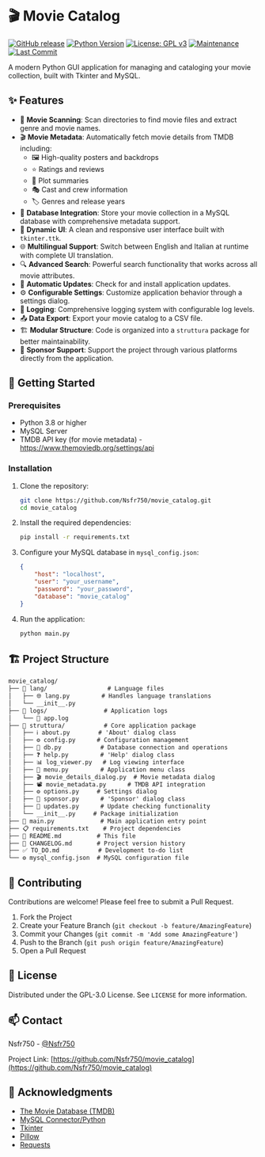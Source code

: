 # 🎬 Movie Catalog

[![GitHub release](https://img.shields.io/github/v/release/Nsfr750/movie_catalog?style=for-the-badge)](https://github.com/Nsfr750/movie_catalog/releases)
[![Python Version](https://img.shields.io/badge/python-3.8+-blue?style=for-the-badge&logo=python&logoColor=white)](https://www.python.org/)
[![License: GPL v3](https://img.shields.io/badge/License-GPLv3-blue.svg?style=for-the-badge)](https://www.gnu.org/licenses/gpl-3.0)
[![Maintenance](https://img.shields.io/badge/Maintained%3F-yes-green.svg?style=for-the-badge)](https://github.com/Nsfr750/movie_catalog/graphs/commit-activity)
[![Last Commit](https://img.shields.io/github/last-commit/Nsfr750/movie_catalog?style=for-the-badge)](https://github.com/Nsfr750/movie_catalog/commits/main)

A modern Python GUI application for managing and cataloging your movie collection, built with Tkinter and MySQL.

## ✨ Features

- 🎥 **Movie Scanning**: Scan directories to find movie files and extract genre and movie names.
- 🎬 **Movie Metadata**: Automatically fetch movie details from TMDB including:
  - 🖼️ High-quality posters and backdrops
  - ⭐ Ratings and reviews
  - 📝 Plot summaries
  - 🎭 Cast and crew information
  - 🏷️ Genres and release years
- 💾 **Database Integration**: Store your movie collection in a MySQL database with comprehensive metadata support.
- 🎨 **Dynamic UI**: A clean and responsive user interface built with `tkinter.ttk`.
- 🌐 **Multilingual Support**: Switch between English and Italian at runtime with complete UI translation.
- 🔍 **Advanced Search**: Powerful search functionality that works across all movie attributes.
- 🔄 **Automatic Updates**: Check for and install application updates.
- ⚙️ **Configurable Settings**: Customize application behavior through a settings dialog.
- 📝 **Logging**: Comprehensive logging system with configurable log levels.
- 📤 **Data Export**: Export your movie catalog to a CSV file.
- 🏗️ **Modular Structure**: Code is organized into a `struttura` package for better maintainability.
- 💖 **Sponsor Support**: Support the project through various platforms directly from the application.

## 🚀 Getting Started

### Prerequisites

- Python 3.8 or higher
- MySQL Server
- TMDB API key (for movie metadata) - https://www.themoviedb.org/settings/api

### Installation

1. Clone the repository:
   ```bash
   git clone https://github.com/Nsfr750/movie_catalog.git
   cd movie_catalog
   ```

2. Install the required dependencies:
   ```bash
   pip install -r requirements.txt
   ```

3. Configure your MySQL database in `mysql_config.json`:
   ```json
   {
       "host": "localhost",
       "user": "your_username",
       "password": "your_password",
       "database": "movie_catalog"
   }
   ```

4. Run the application:
   ```bash
   python main.py
   ```

## 🏗️ Project Structure

```markdown
movie_catalog/
├── 📁 lang/                 # Language files
│   ├── 🌐 lang.py         # Handles language translations
│   └── __init__.py
├── 📁 logs/                # Application logs
│   └── 📄 app.log
├── 📁 struttura/           # Core application package
│   ├── ℹ️ about.py        # 'About' dialog class
│   ├── ⚙️ config.py      # Configuration management
│   ├── 💾 db.py           # Database connection and operations
│   ├── ❓ help.py         # 'Help' dialog class
│   ├── 📊 log_viewer.py   # Log viewing interface
│   ├── 🍔 menu.py         # Application menu class
│   ├── 🎬 movie_details_dialog.py  # Movie metadata dialog
│   ├── 📽️ movie_metadata.py      # TMDB API integration
│   ├── ⚙️ options.py     # Settings dialog
│   ├── 💝 sponsor.py      # 'Sponsor' dialog class
│   ├── 🔄 updates.py      # Update checking functionality
│   └── __init__.py     # Package initialization
├── 🚀 main.py             # Main application entry point
├── 📋 requirements.txt    # Project dependencies
├── 📖 README.md          # This file
├── 📜 CHANGELOG.md       # Project version history
├── ✅ TO_DO.md           # Development to-do list
└── ⚙️ mysql_config.json  # MySQL configuration file
```

## 🤝 Contributing

Contributions are welcome! Please feel free to submit a Pull Request.

1. Fork the Project
2. Create your Feature Branch (`git checkout -b feature/AmazingFeature`)
3. Commit your Changes (`git commit -m 'Add some AmazingFeature'`)
4. Push to the Branch (`git push origin feature/AmazingFeature`)
5. Open a Pull Request

## 📝 License

Distributed under the GPL-3.0 License. See `LICENSE` for more information.

## 📫 Contact

Nsfr750 - [@Nsfr750](https://github.com/Nsfr750)

Project Link: [https://github.com/Nsfr750/movie_catalog](https://github.com/Nsfr750/movie_catalog)

## 🙏 Acknowledgments

- [The Movie Database (TMDB)](https://www.themoviedb.org/)
- [MySQL Connector/Python](https://dev.mysql.com/doc/connector-python/en/)
- [Tkinter](https://docs.python.org/3/library/tkinter.html)
- [Pillow](https://python-pillow.org/)
- [Requests](https://docs.python-requests.org/)
